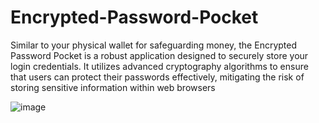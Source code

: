 # Encrypted-Password-Pocket
Similar to your physical wallet for safeguarding money, the Encrypted Password Pocket is a robust application designed to securely store your login credentials. It utilizes advanced cryptography algorithms to ensure that users can protect their passwords effectively, mitigating the risk of storing sensitive information within web browsers

![image](https://github.com/AuxGrep/Encrypted-Password-Pocket/assets/103135612/2426d3e1-cc86-4697-bceb-8c1d390ca5ff)


